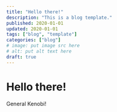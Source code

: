 ```yaml
---
title: "Hello there!"
description: "This is a blog template."
published: 2020-01-01
updated: 2020-01-01
tags: ["blog", "template"]
categories: ["blog"]
# image: put image src here
# alt: put alt text here
draft: true
---
```


# Hello there!

General Kenobi!
